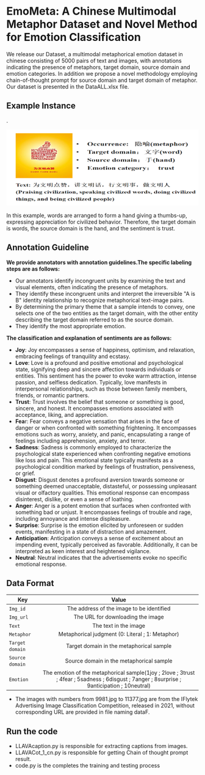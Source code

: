 # EmoMeta: A Chinese Multimodal Metaphor Dataset and Novel Method for Emotion Classification

We release our Dataset, a multimodal metaphorical emotion dataset in chinese consisting of 5000 pairs of text and images, with annotations indicating the presence of metaphors, target domain, source domain and emotion categories. In addition we propose a  novel methodology  employing chain-of-thought prompt for source domain and target domain of metaphor.
Our dataset is presented in the DataALL.xlsx file.

## Example Instance

.<div align='center'><img src='annot.png' width="600" height="200"></div>

In this example, words are arranged to form a hand giving a thumbs-up, expressing appreciation for civilized behavior. Therefore, the target domain is words, the source domain is the hand, and the sentiment is trust.

## Annotation Guideline
**We provide annotators with annotation guidelines.The specific labeling steps are as follows:**

* Our annotators identify incongruent units by examining the text and visual elements, often indicating the presence of metaphors. 
* They identify these incongruent units and interpret the irreversible "A is B" identity relationship to recognize metaphorical text-image pairs.
* By determining the primary theme that a sample intends to convey, one selects one of the two entities as the target domain, with the other entity describing the target domain referred to as the source domain.
* They identify the most appropriate emotion.
  
**The classification and explanation of sentiments are as follows:**

  
* **Joy**: Joy encompasses a sense of happiness, optimism, and relaxation, embracing feelings of tranquility and ecstasy.
* **Love**: Love is a profound and positive emotional and psychological state, signifying deep and sincere affection towards individuals or entities. This sentiment has the power to evoke warm attraction, intense passion, and selfless dedication. Typically, love manifests in interpersonal relationships, such as those between family members, friends, or romantic partners.
* **Trust**: Trust involves the belief that someone or something is good, sincere, and honest. It encompasses emotions associated with acceptance, liking, and appreciation.
* **Fea**r: Fear conveys a negative sensation that arises in the face of danger or when confronted with something frightening. It encompasses emotions such as worry, anxiety, and panic, encapsulating a range of feelings including apprehension, anxiety, and terror.
* **Sadness**: Sadness is commonly employed to characterize the psychological state experienced when confronting negative emotions like loss and pain. This emotional state typically manifests as a psychological condition marked by feelings of frustration, pensiveness, or grief.
* **Disgust**: Disgust denotes a profound aversion towards someone or something deemed unacceptable, distasteful, or possessing unpleasant visual or olfactory qualities. This emotional response can encompass disinterest, dislike, or even a sense of loathing.
* **Anger**: Anger is a potent emotion that surfaces when confronted with something bad or unjust. It encompasses feelings of trouble and rage, including annoyance and intense displeasure.
* **Surprise**: Surprise is the emotion elicited by unforeseen or sudden events, manifesting in a state of distraction and amazement. 
* **Anticipation**: Anticipation conveys a sense of excitement about an impending event, typically perceived as favorable. Additionally, it can be interpreted as keen interest and heightened vigilance.
* **Neutral**: Neutral indicates that the advertisements evoke no specific emotional response.
## Data Format


| Key                     |                                    Value                                    |
|-------------------------|:---------------------------------------------------------------------------:|
| `Img_id`            |                The address of the image to be identified                  |
| `Img_url`            |                The URL for downloading the image                  |
| `Text`     |                                          The  text in the image                              |
| `Metaphor`|           Metaphorical judgment (0: Literal ; 1: Metaphor)          |
| `Target domain`|           Target domain in the metaphorical sample         |
| `Source domain`|           Source domain in the metaphorical sample          |
| `Emotion`            |                      The emotion of the metaphorical sample(1joy ; 2love ; 3trust ; 4fear ; 5sadness ; 6disgust ; 7anger ; 8surprise ; 9anticipation ; 10neutral)                 |

* The images with numbers from 9981.jpg to 11377.jpg are from the IFlytek Advertising Image Classification Competition, released in 2021, without corresponding URL are provided in file naming dataF.

## Run the code
* LLAVAcaption.py is responsible for extracting captions from images.
* LLAVACot_1_cn.py is responsible for getting Chain of thought prompt result.
* code.py is the completes the training and testing process









